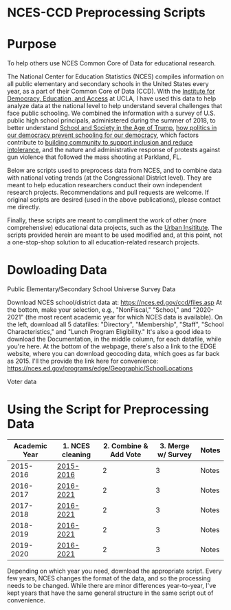 
NCES-CCD Preprocessing Scripts
===============

# Purpose

To help others use NCES Common Core of Data for educational research.

The National Center for Education Statistics (NCES) compiles information on all public elementary and secondary schools in the United States every year, as a part of their Common Core of Data (CCD). With the [Institute for Democracy, Education, and Access](https://idea.gseis.ucla.edu/) at UCLA, I have used this data to help analyze data at the national level to help understand several challenges that face public schooling. We combined the information with a survey of U.S. public high school principals, administered during the summer of 2018, to better understand [School and Society in the Age of Trump](https://idea.gseis.ucla.edu/publications/school-and-society-in-age-of-trump), [how politics in our democracy prevent schooling for our democracy](https://democracyeducationjournal.org/home/vol29/iss2/3/), which factors contribute to [building community to support inclusion and reduce intolerance](https://idea.gseis.ucla.edu/publications/building-community), and the nature and administrative response of protests against gun violence that followed the mass shooting at Parkland, FL. 

Below are scripts used to preprocess data from NCES, and to combine data with national voting trends (at the Congressional District level). They are meant to help education researchers conduct their own independent research projects. Recommendations and pull requests are welcome. If original scripts are desired (used in the above publications), please contact me directly. 

Finally, these scripts are meant to compliment the work of other (more comprehensive) educational data projects, such as the [Urban Insititute](https://educationdata.urban.org/data-explorer). The scripts provided herein are meant to be used modified and, at this point, not a one-stop-shop solution to all education-related research projects. 

# Dowloading Data

Public Elementary/Secondary School Universe Survey Data

Download NCES school/district data at: https://nces.ed.gov/ccd/files.asp
At the bottom, make your selection, e.g., "NonFiscal," "School," and "2020-2021" (the most recent academic year for which NCES data is available). On the left, download all 5 datafiles: "Directory", "Membership", "Staff", "School Characteristics," and "Lunch Program Eligibility." It's also a good idea to download the Documentation, in the middle column, for each datafile, while you're here. At the bottom of the webpage, there's also a link to the EDGE website, where you can download geocoding data, which goes as far back as 2015. I'll the provide the link here for convenience: https://nces.ed.gov/programs/edge/Geographic/SchoolLocations

Voter data

# Using the Script for Preprocessing Data

| Academic Year | 1. NCES cleaning | 2. Combine & Add Vote | 3. Merge w/ Survey | Notes |
| ------- | ------------- |  ------------- |  ------------- |  ------------- | 
| 2015-2016 | [2015-2016](https://github.com/akwako/preprocess-nces-ccd/blob/main/preproc-scripts/preprocess-nces-ccd-2019-2020.R) | 2 | 3 | Notes |
| 2016-2017 | [2016-2021](https://github.com/akwako/preprocess-nces-ccd/blob/main/preproc-scripts/preprocess-nces-ccd-2020-2021.R) | 2 | 3 | Notes |
| 2017-2018 | [2016-2021](https://github.com/akwako/preprocess-nces-ccd/blob/main/preproc-scripts/preprocess-nces-ccd-2020-2021.R) | 2 | 3 | Notes |
| 2018-2019 | [2016-2021](https://github.com/akwako/preprocess-nces-ccd/blob/main/preproc-scripts/preprocess-nces-ccd-2020-2021.R) | 2 | 3 | Notes |
| 2019-2020 | [2016-2021](https://github.com/akwako/preprocess-nces-ccd/blob/main/preproc-scripts/preprocess-nces-ccd-2020-2021.R) | 2 | 3 | Notes |


Depending on which year you need, download the appropriate script. Every few years, NCES changes the format of the data, and so the processing needs to be changed. While there are minor differences year-to-year, I've kept years that have the same general structure in the same script out of convenience. 

